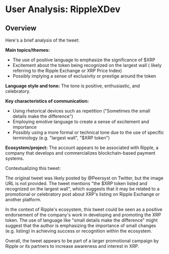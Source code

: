 # User Analysis: RippleXDev

## Overview

Here's a brief analysis of the tweet:

**Main topics/themes:**

* The use of positive language to emphasize the significance of $XRP
* Excitement about the token being recognized on the largest wall ( likely referring to the Ripple Exchange or XRP Price Index)
* Possibly implying a sense of exclusivity or prestige around the token

**Language style and tone:**
The tone is positive, enthusiastic, and celebratory.

**Key characteristics of communication:**

* Using rhetorical devices such as repetition ("Sometimes the small details make the difference")
* Employing emotive language to create a sense of excitement and importance
* Possibly using a more formal or technical tone due to the use of specific terminology (e.g. "largest wall", "$XRP token")

**Ecosystem/project:**
The account appears to be associated with Ripple, a company that develops and commercializes blockchain-based payment systems.

Contextualizing this tweet:

The original tweet was likely posted by @Peersyst on Twitter, but the image URL is not provided. The tweet mentions "the $XRP token listed and recognized on the largest wall", which suggests that it may be related to a promotional or celebratory post about XRP's listing on Ripple Exchange or another platform.

In the context of Ripple's ecosystem, this tweet could be seen as a positive endorsement of the company's work in developing and promoting the XRP token. The use of language like "small details make the difference" might suggest that the author is emphasizing the importance of small changes (e.g. listing) in achieving success or recognition within the ecosystem.

Overall, the tweet appears to be part of a larger promotional campaign by Ripple or its partners to increase awareness and interest in XRP.